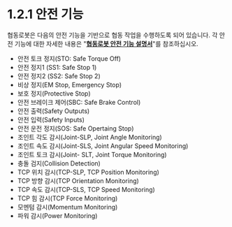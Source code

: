 # 1.2.1 안전 기능

협동로봇은 다음의 안전 기능을 기반으로 협동 작업을 수행하도록 되어 있습니다. 각 안전 기능에 대한 자세한 내용은 "[**협동로봇 안전 기능 설명서**](https://hyundai-robotics.gitbook.io/cobot-safety-function/)"를 참조하십시오.

* 안전 토크 정지(STO: Safe Torque Off)
* 안전 정지1 (SS1: Safe Stop 1)
* 안전 정지2 (SS2: Safe Stop 2)
* 비상 정지(EM Stop, Emergency Stop)
* 보호 정지(Protective Stop)
* 안전 브레이크 제어(SBC: Safe Brake Control)
* 안전 출력(Safety Outputs)
* 안전 입력(Safety Inputs)
* 안전 운전 정지(SOS: Safe Opertaing Stop)
* 조인트 각도 감시(Joint-SLP, Joint Angle Monitoring)
* 조인트 속도 감시(Joint-SLS, Joint Angular Speed Monitoring)
* 조인트 토크 감시(Joint- SLT, Joint Torque Monitoring)
* 충돌 검지(Collision Detection)
* TCP 위치 감시(TCP-SLP, TCP Position Monitoring)
* TCP 방향 감시(TCP Orientation Monitoring)
* TCP 속도 감시(TCP-SLS, TCP Speed Monitoring)
* TCP 힘 감시(TCP Force Monitoring)
* 모멘텀 감시(Momentum Monitoring)
* 파워 감시(Power Monitoring)
